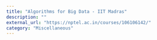 ```yaml
---
title: "Algorithms for Big Data - IIT Madras"
description: ""
external_url: "https://nptel.ac.in/courses/106106142/"
category: "Miscellaneous"
---
```

